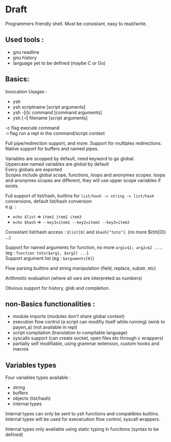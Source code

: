 
# Draft

Programmers friendly shell. Must be consistant, easy to read/write.

## Used tools :

- gnu readline 
- gnu history
- language yet to be defined (maybe C or Go)

## Basics:

Invocation Usages :

- ysh
- ysh scriptname [script arguments]
- ysh -[i]c command [command arguments]
- ysh [-i] filename [script arguments]

-c flag execute command  
-i flag run a repl in the command/script context

Full pipe/redirection support, and more. Support for multiples redirections.
Native support for buffers and named pipes.

Variables are scopped by default, need keyword to go global.  
Uppercase named variables are global by default  
Every globals are exported  
Scopes include global scope, functions, loops and anonymes scopes. loops and anonymes scopes are different, they will use upper scope variables if exists.  

Full support of list/hash, builtins for `list/hash -> string -> list/hash` conversions, default list/hash conversion  
e.g. :  

- `echo $list` => `item1 item2 item3`
- `echo $hash` => `--key1=item1 --key2=item2 --key3=item3`

Consistant list/hash access : `$list[0]` and `$hash["toto"]`. (no more ${titi[0]} ...)

Support for named arguments for function, no more `arg1=$1; arg2=$2 ...`. (eg : `function toto($arg1, $arg2) ...`)  
Support argument list (eg : `$arguments[0]`)

Flow parsing builtins and string manipulation (field, replace, substr, etc)

Arithmetic evaluation (where all vars are interpreted as numbers)

Obvious support for history, glob and completion.

## non-Basics functionalities :

- module imports (modules don't share global context)
- execution flow control (a script can modifiy itself while running) (wink to payen\_a) (not available in repl)
- script compilation (translation to compilable language)
- syscalls support (can create socket, open files etc through c wrappers)
- partially self modifiable, using grammar extension, custom hooks and macros

## Variables types

Four variables types available :

- string
- buffers
- objects (list/hash)
- internal types

Internal types can only be sent to ysh functions and compatibles builtins. Internal types will be used for exececution flow control, syscall wrappers.

Internal types only available using static typing in functions (syntax to be defined)

